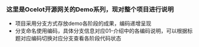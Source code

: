 ### 这里是Ocelot开源网关的Demo系列，现对整个项目进行说明

- 项目采用分支方式存放demo各阶段的成果，编码递增呈现
- 分支命名使用编码，具体分支信息对应01-介绍中的各编码说明，可以根据标题对应编码切换对应分支查看各阶段代码状态
